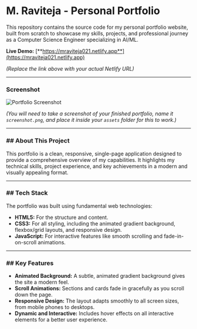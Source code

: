 # M. Raviteja - Personal Portfolio

This repository contains the source code for my personal portfolio website, built from scratch to showcase my skills, projects, and professional journey as a Computer Science Engineer specializing in AI/ML.

**Live Demo:** [**https://mraviteja021.netlify.app**](https://mraviteja021.netlify.app) 

*(Replace the link above with your actual Netlify URL)*

---

### Screenshot
![Portfolio Screenshot](./assets/screenshot.png)

*(You will need to take a screenshot of your finished portfolio, name it `screenshot.png`, and place it inside your `assets` folder for this to work.)*

---

### ## About This Project

This portfolio is a clean, responsive, single-page application designed to provide a comprehensive overview of my capabilities. It highlights my technical skills, project experience, and key achievements in a modern and visually appealing format.

---

### ## Tech Stack

The portfolio was built using fundamental web technologies:
* **HTML5:** For the structure and content.
* **CSS3:** For all styling, including the animated gradient background, flexbox/grid layouts, and responsive design.
* **JavaScript:** For interactive features like smooth scrolling and fade-in-on-scroll animations.

---

### ## Key Features

* **Animated Background:** A subtle, animated gradient background gives the site a modern feel.
* **Scroll Animations:** Sections and cards fade in gracefully as you scroll down the page.
* **Responsive Design:** The layout adapts smoothly to all screen sizes, from mobile phones to desktops.
* **Dynamic and Interactive:** Includes hover effects on all interactive elements for a better user experience.
